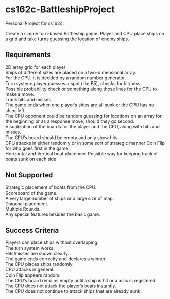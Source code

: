 # cs162c-BattleshipProject
  Personal Project for cs162c. 
 
 Create a simple turn-based Battleship game. Player and CPU place ships on a grid and take turns guessing the location of enemy ships.
 
## Requirements
2D array grid for each player  
Ships of different sizes are placed on a two-dimensional array.  
For the CPU, it is decided by a random number generator.  
Turn system: player guesses a spot (like B5), checks for hit/miss.  
Possible probability check or something along those lines for the CPU to make a move.  
Track hits and misses  
The game ends when one player’s ships are all sunk or the CPU has no ships left.  
The CPU opponent could be random guessing for locations on an array for the beginning or as a response move, should they go second.  
Visualization of the boards for the player and the CPU, along with hits and misses.  
The CPU’s board should be empty and only show hits.  
CPU attacks in either randomly or in some sort of strategic manner 
Coin Flip for who goes first in the game.  
Horizontal and Vertical boat placement
Possible way for keeping track of boats sunk on each side  

 ## Not Supported
Strategic placement of boats from the CPU.  
Scoreboard of the game.  
A very large number of ships or a large size of map.  
Diagonal placement.  
Multiple Rounds.  
Any special features besides the basic game.


## Success Criteria
Players can place ships without overlapping.  
The turn system works.  
Hits/misses are shown clearly.  
The game ends correctly and declares a winner.  
The CPU places ships randomly.  
CPU attacks in general.  
Coin Flip appears random.  
The CPU’s board remains empty until a ship is hit or a miss is registered.  
The CPU does not attack the player’s boats instantly.  
The CPU does not continue to attack ships that are already sunk.